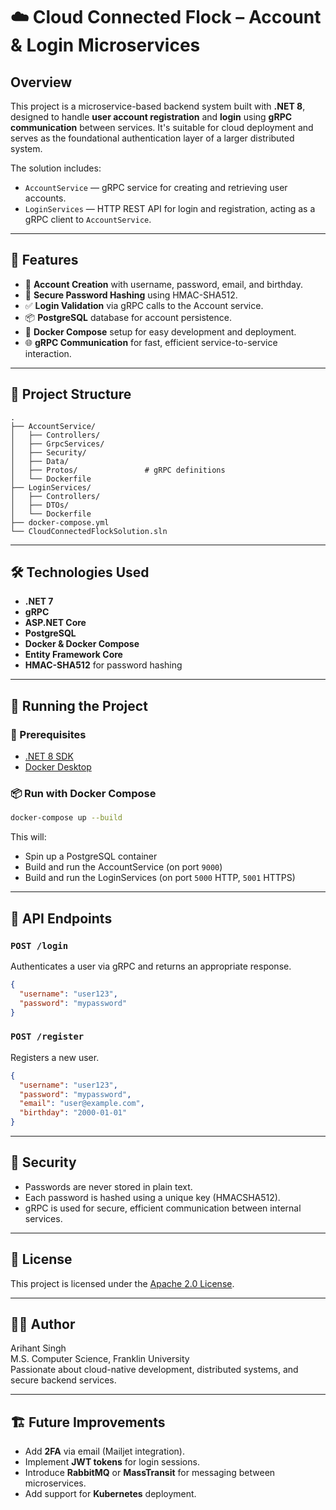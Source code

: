 # ☁️ Cloud Connected Flock – Account & Login Microservices

## Overview

This project is a microservice-based backend system built with **.NET 8**, designed to handle **user account registration** and **login** using **gRPC communication** between services. It's suitable for cloud deployment and serves as the foundational authentication layer of a larger distributed system.

The solution includes:

- `AccountService` — gRPC service for creating and retrieving user accounts.
- `LoginServices` — HTTP REST API for login and registration, acting as a gRPC client to `AccountService`.

---

## 🚀 Features

- 🔐 **Account Creation** with username, password, email, and birthday.
- 🔑 **Secure Password Hashing** using HMAC-SHA512.
- ✅ **Login Validation** via gRPC calls to the Account service.
- 📦 **PostgreSQL** database for account persistence.
- 🐳 **Docker Compose** setup for easy development and deployment.
- 🌐 **gRPC Communication** for fast, efficient service-to-service interaction.

---

## 📁 Project Structure

```plaintext
.
├── AccountService/
│   ├── Controllers/
│   ├── GrpcServices/
│   ├── Security/
│   ├── Data/
│   ├── Protos/               # gRPC definitions
│   └── Dockerfile
├── LoginServices/
│   ├── Controllers/
│   ├── DTOs/
│   └── Dockerfile
├── docker-compose.yml
└── CloudConnectedFlockSolution.sln
```

---

## 🛠️ Technologies Used

- **.NET 7**
- **gRPC**
- **ASP.NET Core**
- **PostgreSQL**
- **Docker & Docker Compose**
- **Entity Framework Core**
- **HMAC-SHA512** for password hashing

---

## 🧪 Running the Project

### 🔧 Prerequisites

- [.NET 8 SDK](https://dotnet.microsoft.com/download)
- [Docker Desktop](https://www.docker.com/products/docker-desktop)

### 📦 Run with Docker Compose

```bash
docker-compose up --build
```

This will:
- Spin up a PostgreSQL container
- Build and run the AccountService (on port `9000`)
- Build and run the LoginServices (on port `5000` HTTP, `5001` HTTPS)

---

## 🎯 API Endpoints

### `POST /login`
Authenticates a user via gRPC and returns an appropriate response.

```json
{
  "username": "user123",
  "password": "mypassword"
}
```

### `POST /register`
Registers a new user.

```json
{
  "username": "user123",
  "password": "mypassword",
  "email": "user@example.com",
  "birthday": "2000-01-01"
}
```

---

## 🔐 Security

- Passwords are never stored in plain text.
- Each password is hashed using a unique key (HMACSHA512).
- gRPC is used for secure, efficient communication between internal services.

---

## 📄 License

This project is licensed under the [Apache 2.0 License](License).

---

## 👨‍💻 Author

Arihant Singh  
M.S. Computer Science, Franklin University  
Passionate about cloud-native development, distributed systems, and secure backend services.

---

## 🏗️ Future Improvements

- Add **2FA** via email (Mailjet integration).
- Implement **JWT tokens** for login sessions.
- Introduce **RabbitMQ** or **MassTransit** for messaging between microservices.
- Add support for **Kubernetes** deployment.
